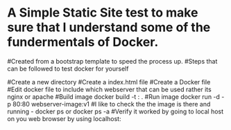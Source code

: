 ﻿# A Simple Static Site test to make sure that I understand some of the fundermentals of Docker.
 #Created from a bootstrap template to speed the process up.
 #Steps that can be followed to test docker for yourself
 
 #Create a new directory 
 #Create a index.html file
 #Create a Docker file 
 #Edit docker file to include which webserver that can be used rather its nginx or apache
 #Build image docker build -t <webserver name>:<verision> .
  #Run image docker run -d -p 80:80 webserver-image:v1
#I like to check the the image is there and running - docker ps  or docker ps -a
  #Verify it worked by going to local host on you web browser by using localhost:<PORT>
